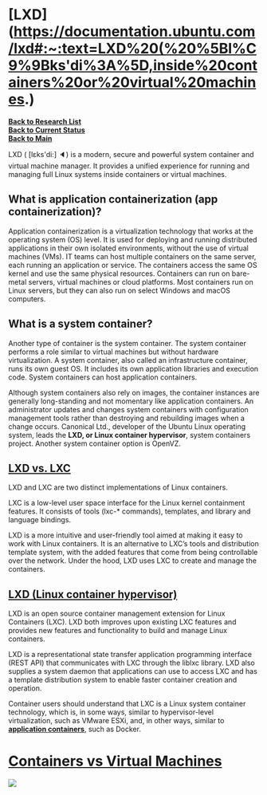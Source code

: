 # **[LXD](<https://documentation.ubuntu.com/lxd#:~:text=LXD%20(%20%5Bl%C9%9Bks'di%3A%5D,inside%20containers%20or%20virtual%20machines>.)**

**[Back to Research List](../../../../research_list.md)**\
**[Back to Current Status](../../../../../a_status/detailed_status.md)**\
**[Back to Main](../../../../../README.md)**

LXD ( [lɛks'di:] 🔈) is a modern, secure and powerful system container and virtual machine manager. It provides a unified experience for running and managing full Linux systems inside containers or virtual machines.

## What is application containerization (app containerization)?

Application containerization is a virtualization technology that works at the operating system (OS) level. It is used for deploying and running distributed applications in their own isolated environments, without the use of virtual machines (VMs). IT teams can host multiple containers on the same server, each running an application or service. The containers access the same OS kernel and use the same physical resources. Containers can run on bare-metal servers, virtual machines or cloud platforms. Most containers run on Linux servers, but they can also run on select Windows and macOS computers.

## What is a system container?

Another type of container is the system container. The system container performs a role similar to virtual machines but without hardware virtualization. A system container, also called an infrastructure container, runs its own guest OS. It includes its own application libraries and execution code. System containers can host application containers.

Although system containers also rely on images, the container instances are generally long-standing and not momentary like application containers. An administrator updates and changes system containers with configuration management tools rather than destroying and rebuilding images when a change occurs. Canonical Ltd., developer of the Ubuntu Linux operating system, leads the **LXD, or Linux container hypervisor**, system containers project. Another system container option is OpenVZ.

## **[LXD vs. LXC](https://documentation.ubuntu.com/lxd/en/latest/explanation/lxd_lxc/)**

LXD and LXC are two distinct implementations of Linux containers.

LXC is a low-level user space interface for the Linux kernel containment features. It consists of tools (lxc-* commands), templates, and library and language bindings.

LXD is a more intuitive and user-friendly tool aimed at making it easy to work with Linux containers. It is an alternative to LXC’s tools and distribution template system, with the added features that come from being controllable over the network. Under the hood, LXD uses LXC to create and manage the containers.

## **[LXD (Linux container hypervisor)](https://www.techtarget.com/searchitoperations/definition/LXD-Linux-container-hypervisor)**

LXD is an open source container management extension for Linux Containers (LXC). LXD both improves upon existing LXC features and provides new features and functionality to build and manage Linux containers.

LXD is a representational state transfer application programming interface (REST API) that communicates with LXC through the liblxc library. LXD also supplies a system daemon that applications can use to access LXC and has a template distribution system to enable faster container creation and operation.

Container users should understand that LXC is a Linux system container technology, which is, in some ways, similar to hypervisor-level virtualization, such as VMware ESXi, and, in other ways, similar to **[application containers](https://www.techtarget.com/searchitoperations/definition/application-containerization-app-containerization)**, such as Docker.

# **[Containers vs Virtual Machines](https://www.techtarget.com/searchitoperations/definition/application-containerization-app-containerization)**

![](https://cdn.ttgtmedia.com/rms/onlineimages/containers_vs_virtual_machines-f.png)
